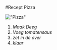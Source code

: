 #Recept Pizza

!["Pizza"](https://www.foodinspiration.com/img/cache/Pizza.jpg-750x500.jpg)

1. _Maak Deeg_
2. _Voeg tomatensaus_
3. _zet in de over_
4. _klaar_